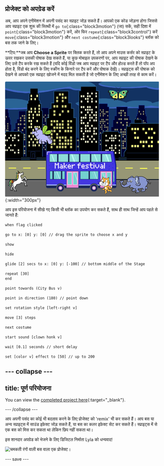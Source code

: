 ## प्रोजेक्ट को अपग्रेड करें

अब, आप अपने एनीमेशन में अपनी पसंद का स्प्राइट जोड़ सकते हैं। आपको एक कोड जोड़ना होगा जिससे आप स्प्राइट एक शुरू की स्तिथी में  `go to`{:class="block3motion"}  (जा) सकें,  सही दिशा में `point`{:class="block3motion"} करें, ओर फिर `repeat`{:class="block3control"} करें `move`{:class="block3motion"} और `next costume`{:class="block3looks"} ब्लॉक को बस तक जाने के लिए।

**टिप:**जब आप **Choose a Sprite** पर क्लिक करते हैं, तो आप अपने माउस कर्सर को स्प्राइट के ऊपर रखकर उसकी पोषाक देख सकते हैं, या कुछ मोबाइल उपकरणों पर, आप स्प्राइट की पोषाक देखने के लिए उसे टैप करके रख सकते हैं (यदि कोई विंडो जब आप स्प्राइट पर टैप और होल्ड करते हैं तो पॉप अप होता है, विंडो बंद करने के लिए स्क्रीन के किनारे पर टैप करें और पोषाक देखें)। स्प्राइट्स की पोषाक को देखने से आपको एक स्प्राइट खोजने में मदद मिल सकती है जो एनीमेशन के लिए अच्छी तरह से काम करें।

![अन्य स्प्राइट "Maker Festival" टेक्स्ट वाली बस की ओर बढ़ते हैं।](images/bus-upgrade.png){:width="300px"}

आप इस परियोजना में सीखे गए किसी भी ब्लॉक का उपयोग कर सकते हैं, साथ ही साथ जिन्हें आप पहले से जानते हैं:

```blocks3
when flag clicked

go to x: [0] y: [0] // drag the sprite to choose x and y

show

hide

glide [2] secs to x: [0] y: [-100] // bottom middle of the Stage

repeat [30]
end

point towards (City Bus v)

point in direction (180) // point down

set rotation style [left-right v]

move [3] steps

next costume

start sound [clown honk v]

wait [0.1] seconds // short delay

set [color v] effect to [50] // up to 200
```

--- collapse ---
---
title: पूर्ण परियोजना
---

You can view the [completed project here](https://scratch.mit.edu/projects/724160134/){:target="_blank"}.

--- /collapse ---

आप अपनी पसंद का कोई भी बदलाव करने के लिए प्रोजेक्ट को 'remix' भी कर सकते हैं। आप बस या अन्य स्प्राइट्स में साउंड इफ़ेक्ट जोड़ सकते हैं, या बस का कलर इफ़ेक्ट सेट कर सकते हैं। स्प्राइट्स में से एक बस को मिस कर सकता था लेकिन छिप नहीं सकता था।

इस शानदार अपग्रेड को भेजने के लिए डिजिटल निर्माता Lyla को धन्यवाद!

![चमकती रंगों वाली बस वाला एक प्रोजेक्ट।](images/Lyla-bus.gif)

--- save ---
